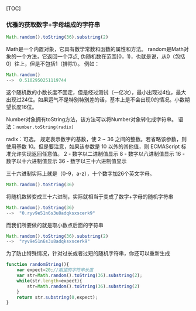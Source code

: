[TOC]

### 优雅的获取数字+字母组成的字符串
```javascript
Math.random().toString(36).substring(2)
```

Math是一个内置对象，它具有数学常数和函数的属性和方法。 
random是Math对象的一个方法，它返回一个浮点, 伪随机数在范围[0，1)，也就是说，从0（包括0）往上，但是不包括1（排除1）。 
例如：

```javascript
Math.random()
-->  0.5102950251119744  
```

这个随机数的小数长度不固定，但是经过测试（一亿次），最小出现过4位，最大出现过24位。如果运气不是特别特别差的话，基本上是不会出现0的情况。小数期望长度16位。

Number对象拥有toString方法，该方法可以将Number对象转化成字符串。 
语法：`number.toString(radix)`

radix：可选。 
规定表示数字的基数，使 2 ~ 36 之间的整数。若省略该参数，则使用基数 10。但是要注意，如果该参数是 10 以外的其他值，则 ECMAScript 标准允许实现返回任意值。 
2 - 数字以二进制值显示 
8 - 数字以八进制值显示 
16 - 数字以十六进制值显示 
36 - 数字以三十六进制值显示

三十六进制实际上就是（0-9，a-z），十个数字加26个英文字母。 
```javascript
Math.random().toString(36) 
```
将随机数转变成三十六进制，实际就相当于变成了数字+字母的随机字符串
```javascript
Math.random().toString(36)
-->  "0.ryv9e51n6s3u8adqksxscerk9"  
```

而我们所要做的就是取小数点后面的字符串
```javascript
Math.random().toString(36).substring(2)
-->  "ryv9e51n6s3u8adqksxscerk9"  
```

为了防止特殊情况，针对过长或者过短的随机字符串，你还可以重新生成
```javascript
function randomString(){
    var expect=20;//期望的字符串长度
    var str=Math.random().toString(36).substring(2);
    while(str.length<expect){
        str=Math.random().toString(36).substring(2)
    }
    return str.substring(0,expect);
}
```

